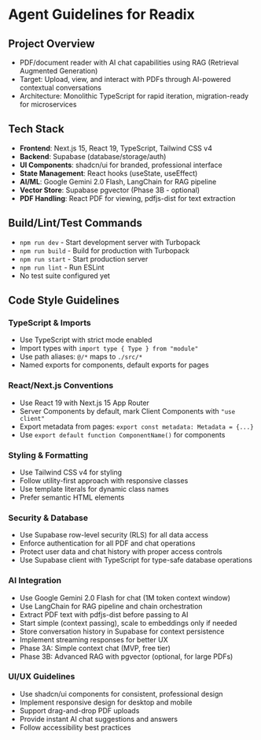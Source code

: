 # Agent Guidelines for Readix

## Project Overview
- PDF/document reader with AI chat capabilities using RAG (Retrieval Augmented Generation)
- Target: Upload, view, and interact with PDFs through AI-powered contextual conversations
- Architecture: Monolithic TypeScript for rapid iteration, migration-ready for microservices

## Tech Stack
- **Frontend**: Next.js 15, React 19, TypeScript, Tailwind CSS v4
- **Backend**: Supabase (database/storage/auth)
- **UI Components**: shadcn/ui for branded, professional interface
- **State Management**: React hooks (useState, useEffect)
- **AI/ML**: Google Gemini 2.0 Flash, LangChain for RAG pipeline
- **Vector Store**: Supabase pgvector (Phase 3B - optional)
- **PDF Handling**: React PDF for viewing, pdfjs-dist for text extraction

## Build/Lint/Test Commands
- `npm run dev` - Start development server with Turbopack
- `npm run build` - Build for production with Turbopack  
- `npm run start` - Start production server
- `npm run lint` - Run ESLint
- No test suite configured yet

## Code Style Guidelines

### TypeScript & Imports
- Use TypeScript with strict mode enabled
- Import types with `import type { Type } from "module"`
- Use path aliases: `@/*` maps to `./src/*`
- Named exports for components, default exports for pages

### React/Next.js Conventions
- Use React 19 with Next.js 15 App Router
- Server Components by default, mark Client Components with `"use client"`
- Export metadata from pages: `export const metadata: Metadata = {...}`
- Use `export default function ComponentName()` for components

### Styling & Formatting
- Use Tailwind CSS v4 for styling
- Follow utility-first approach with responsive classes
- Use template literals for dynamic class names
- Prefer semantic HTML elements

### Security & Database
- Use Supabase row-level security (RLS) for all data access
- Enforce authentication for all PDF and chat operations
- Protect user data and chat history with proper access controls
- Use Supabase client with TypeScript for type-safe database operations

### AI Integration
- Use Google Gemini 2.0 Flash for chat (1M token context window)
- Use LangChain for RAG pipeline and chain orchestration
- Extract PDF text with pdfjs-dist before passing to AI
- Start simple (context passing), scale to embeddings only if needed
- Store conversation history in Supabase for context persistence
- Implement streaming responses for better UX
- Phase 3A: Simple context chat (MVP, free tier)
- Phase 3B: Advanced RAG with pgvector (optional, for large PDFs)

### UI/UX Guidelines
- Use shadcn/ui components for consistent, professional design
- Implement responsive design for desktop and mobile
- Support drag-and-drop PDF uploads
- Provide instant AI chat suggestions and answers
- Follow accessibility best practices